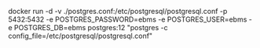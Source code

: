 docker run -d -v ./postgres.conf:/etc/postgresql/postgresql.conf -p 5432:5432 -e POSTGRES_PASSWORD=ebms -e POSTGRES_USER=ebms -e POSTGRES_DB=ebms postgres:12 "postgres -c config_file=/etc/postgresql/postgresql.conf"
